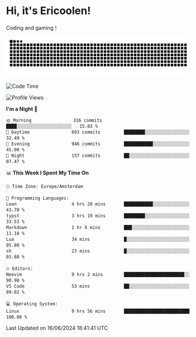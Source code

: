 # Hi, it's Ericoolen!
Coding and gaming！

<picture>
  <source media="(prefers-color-scheme: dark)" srcset="https://raw.githubusercontent.com/Eric-Song-Nop/Eric-Song-Nop/output/github-contribution-grid-snake-dark.svg">
  <source media="(prefers-color-scheme: light)" srcset="https://raw.githubusercontent.com/Eric-Song-Nop/Eric-Song-Nop/output/github-contribution-grid-snake.svg">
  <img alt="github contribution grid snake animation" src="https://raw.githubusercontent.com/Eric-Song-Nop/Eric-Song-Nop/output/github-contribution-grid-snake.svg">
</picture>

<!--START_SECTION:waka-->
![Code Time](http://img.shields.io/badge/Code%20Time-1%2C358%20hrs%2011%20mins-blue)

![Profile Views](http://img.shields.io/badge/Profile%20Views-1-blue)

**I'm a Night 🦉** 

```text
🌞 Morning                316 commits         ████░░░░░░░░░░░░░░░░░░░░░   15.03 % 
🌆 Daytime                683 commits         ████████░░░░░░░░░░░░░░░░░   32.49 % 
🌃 Evening                946 commits         ███████████░░░░░░░░░░░░░░   45.00 % 
🌙 Night                  157 commits         ██░░░░░░░░░░░░░░░░░░░░░░░   07.47 % 
```


📊 **This Week I Spent My Time On** 

```text
🕑︎ Time Zone: Europe/Amsterdam

💬 Programming Languages: 
Lean                     4 hrs 20 mins       ███████████░░░░░░░░░░░░░░   43.70 % 
typst                    3 hrs 19 mins       ████████░░░░░░░░░░░░░░░░░   33.53 % 
Markdown                 1 hr 6 mins         ███░░░░░░░░░░░░░░░░░░░░░░   11.18 % 
Lua                      34 mins             █░░░░░░░░░░░░░░░░░░░░░░░░   05.80 % 
sh                       23 mins             █░░░░░░░░░░░░░░░░░░░░░░░░   03.88 % 

🔥 Editors: 
Neovim                   9 hrs 2 mins        ███████████████████████░░   90.98 % 
VS Code                  53 mins             ██░░░░░░░░░░░░░░░░░░░░░░░   09.02 % 

💻 Operating System: 
Linux                    9 hrs 56 mins       █████████████████████████   100.00 % 
```


 Last Updated on 16/06/2024 18:41:41 UTC
<!--END_SECTION:waka-->
